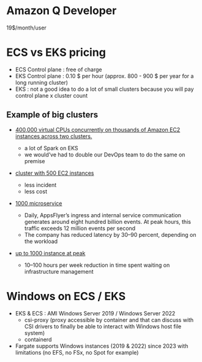 # Amazon Q Developer

19$/month/user

# ECS vs EKS pricing

* ECS Control plane : free of charge
* EKS Control plane : 0.10 $ per hour (approx. 800 - 900 $ per year for a long running cluster)
* EKS : not a good idea to do a lot of small clusters because you will pay control plane x cluster count

## Example of big clusters

* [400,000 virtual CPUs concurrently on thousands of Amazon EC2 instances across two clusters.](https://aws.amazon.com/solutions/case-studies/mobileye-eks-case-study/?did=cr_card&trk=cr_card)
  * a lot of Spark on EKS
  * we would’ve had to double our DevOps team to do the same on premise
* [cluster with 500 EC2 instances](https://aws.amazon.com/solutions/case-studies/hootsuite-case-study/?did=cr_card&trk=cr_card)
  * less incident
  * less cost

* [1000 microservice](https://aws.amazon.com/solutions/case-studies/appsflyer-amazon-eks-case-study/?did=cr_card&trk=cr_card)
  * Daily, AppsFlyer’s ingress and internal service communication generates around eight hundred billion events. At peak hours, this traffic exceeds 12 million events per second
  * The company has reduced latency by 30–90 percent, depending on the workload
* [up to 1000 instance at peak](https://aws.amazon.com/solutions/case-studies/neeva-case-study/?did=cr_card&trk=cr_card)
  * 10–100 hours per week reduction
in time spent waiting on infrastructure management

# Windows on ECS / EKS

* EKS & ECS : AMI Windows Server 2019 / Windows Server 2022
  * csi-proxy (proxy accessible by container and that can discuss with CSI drivers to finally be able to interact with Windows host file system)
  * containerd
* Fargate supports Windows instances (2019 & 2022) since 2023 with limitations (no EFS, no FSx, no Spot for example)

